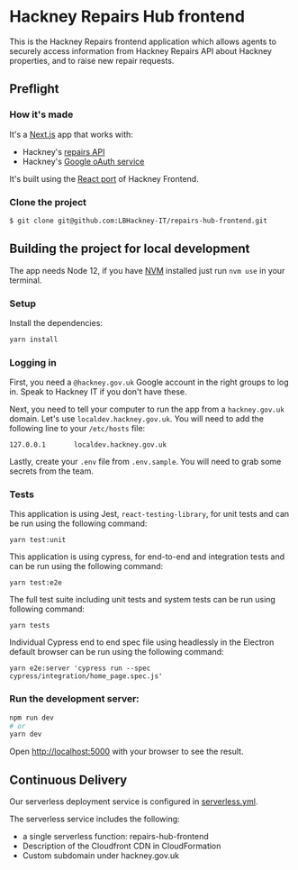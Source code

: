 # Hackney Repairs Hub frontend

This is the Hackney Repairs frontend application which allows agents to securely access information from Hackney Repairs API about Hackney properties, and to raise new repair requests.

## Preflight

### How it's made

It's a [Next.js](https://nextjs.org) app that works with:

- Hackney's [repairs API](https://github.com/LBHackney-IT/repairs-api)
- Hackney's [Google oAuth service](https://github.com/LBHackney-IT/LBH-Google-auth)

It's built using the [React port](https://github.com/LBHackney-IT/lbh-frontend-react) of Hackney Frontend.

### Clone the project

```sh
$ git clone git@github.com:LBHackney-IT/repairs-hub-frontend.git
```

## Building the project for local development

The app needs Node 12, if you have [NVM](https://github.com/nvm-sh/nvm) installed just run `nvm use` in your terminal.

### Setup

Install the dependencies:

```bash
yarn install
```

### Logging in

First, you need a `@hackney.gov.uk` Google account in the right groups to log in. Speak to Hackney IT if you don't have these.

Next, you need to tell your computer to run the app from a `hackney.gov.uk` domain. Let's use `localdev.hackney.gov.uk`. You will need to add the following line to your `/etc/hosts` file:

```
127.0.0.1       localdev.hackney.gov.uk
```

Lastly, create your `.env` file from `.env.sample`. You will need to grab some secrets from the team.

### Tests

This application is using Jest, `react-testing-library`, for unit tests and can be run using the following command:

```
yarn test:unit
```

This application is using cypress, for end-to-end and integration tests and can be run using the following command:

```
yarn test:e2e
```

The full test suite including unit tests and system tests can be run using following command:

```
yarn tests
```

Individual Cypress end to end spec file using headlessly in the Electron default browser can be run using the following command:

```
yarn e2e:server 'cypress run --spec cypress/integration/home_page.spec.js'
```

### Run the development server:

```bash
npm run dev
# or
yarn dev
```

Open [http://localhost:5000](http://localhost:5000) with your browser to see the result.

## Continuous Delivery

Our serverless deployment service is configured in [serverless.yml](serverless.yml).

The serverless service includes the following:

- a single serverless function: repairs-hub-frontend
- Description of the Cloudfront CDN in CloudFormation
- Custom subdomain under hackney.gov.uk
